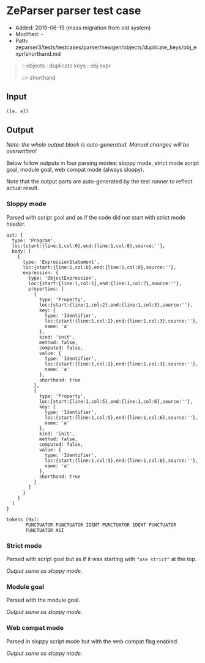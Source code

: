 # ZeParser parser test case

- Added: 2019-06-19 (mass migration from old system)
- Modified: -
- Path: zeparser3/tests/testcases/parser/newgen/objects/duplicate_keys/obj_expr/shorthand.md

> :: objects : duplicate keys : obj expr
>
> ::> shorthand

## Input

`````js
({a, a})
`````

## Output

_Note: the whole output block is auto-generated. Manual changes will be overwritten!_

Below follow outputs in four parsing modes: sloppy mode, strict mode script goal, module goal, web compat mode (always sloppy).

Note that the output parts are auto-generated by the test runner to reflect actual result.

### Sloppy mode

Parsed with script goal and as if the code did not start with strict mode header.

`````
ast: {
  type: 'Program',
  loc:{start:{line:1,col:0},end:{line:1,col:8},source:''},
  body: [
    {
      type: 'ExpressionStatement',
      loc:{start:{line:1,col:0},end:{line:1,col:8},source:''},
      expression: {
        type: 'ObjectExpression',
        loc:{start:{line:1,col:1},end:{line:1,col:7},source:''},
        properties: [
          {
            type: 'Property',
            loc:{start:{line:1,col:2},end:{line:1,col:3},source:''},
            key: {
              type: 'Identifier',
              loc:{start:{line:1,col:2},end:{line:1,col:3},source:''},
              name: 'a'
            },
            kind: 'init',
            method: false,
            computed: false,
            value: {
              type: 'Identifier',
              loc:{start:{line:1,col:2},end:{line:1,col:3},source:''},
              name: 'a'
            },
            shorthand: true
          },
          {
            type: 'Property',
            loc:{start:{line:1,col:5},end:{line:1,col:6},source:''},
            key: {
              type: 'Identifier',
              loc:{start:{line:1,col:5},end:{line:1,col:6},source:''},
              name: 'a'
            },
            kind: 'init',
            method: false,
            computed: false,
            value: {
              type: 'Identifier',
              loc:{start:{line:1,col:5},end:{line:1,col:6},source:''},
              name: 'a'
            },
            shorthand: true
          }
        ]
      }
    }
  ]
}

tokens (9x):
       PUNCTUATOR PUNCTUATOR IDENT PUNCTUATOR IDENT PUNCTUATOR
       PUNCTUATOR ASI
`````

### Strict mode

Parsed with script goal but as if it was starting with `"use strict"` at the top.

_Output same as sloppy mode._

### Module goal

Parsed with the module goal.

_Output same as sloppy mode._

### Web compat mode

Parsed in sloppy script mode but with the web compat flag enabled.

_Output same as sloppy mode._
